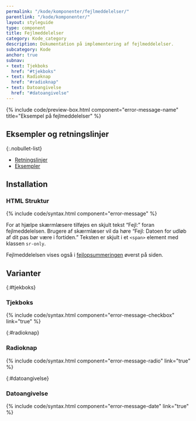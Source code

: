 ```yaml
---
permalink: "/kode/komponenter/fejlmeddelelser/"
parentlink: "/kode/komponenter/"
layout: styleguide
type: component
title: Fejlmeddelelser
category: Kode_category
description: Dokumentation på implementering af fejlmeddelelser.
subcategory: Kode
anchor: true
subnav:
- text: Tjekboks
  href: "#tjekboks"
- text: Radioknap
  href: "#radioknap"
- text: Datoangivelse
  href: "#datoangivelse"
---
```


{% include code/preview-box.html component="error-message-name" title="Eksempel på fejlmeddelelser" %}

## Eksempler og retningslinjer

{:.nobullet-list}
- <a href="/komponenter/fejlmeddelelser/#retningslinjer">Retningslinjer</a>
- <a href="/komponenter/fejlmeddelelser/">Eksempler</a>

## Installation

### HTML Struktur

{% include code/syntax.html component="error-message" %}

For at hjælpe skærmlæsere tilføjes en skjult tekst “Fejl:” foran fejlmeddelelsen. Brugere af skærmlæser vil da høre “Fejl: Datoen for udløb af dit pas bør være i fortiden.”
Teksten er skjult i et `<span>` element med klassen `sr-only`.

Fejlmeddelelsen vises også i <a href="kode/komponenter/fejlopsummering/">fejlopsummeringen</a> øverst på siden.

## Varianter

{:#tjekboks}
### Tjekboks

{% include code/syntax.html component="error-message-checkbox" link="true" %}

{:#radioknap}
### Radioknap

{% include code/syntax.html component="error-message-radio" link="true" %}

{:#datoangivelse}
### Datoangivelse

{% include code/syntax.html component="error-message-date" link="true" %}
